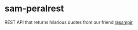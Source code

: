 # sam-peralrest
REST API that returns hilarious quotes from our friend [@sampjr](https://github.com/sampjr)
